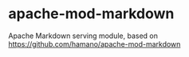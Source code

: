# apache-mod-markdown
Apache Markdown serving module, based on https://github.com/hamano/apache-mod-markdown

